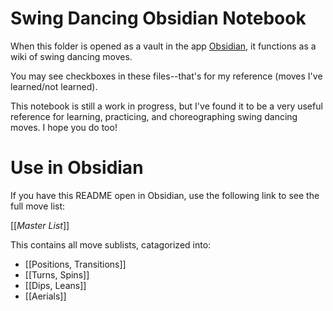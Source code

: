 # Swing Dancing Obsidian Notebook

When this folder is opened as a vault in the app [Obsidian](https://obsidian.md/), it functions as a wiki of swing dancing moves. 

You may see checkboxes in these files--that's for my reference (moves I've learned/not learned). 

This notebook is still a work in progress, but I've found it to be a very useful reference for learning, practicing, and choreographing swing dancing moves. I hope you do too!

# Use in Obsidian
If you have this README open in Obsidian, use the following link to see the full move list: 

[[_Master List_]]

This contains all move sublists, catagorized into: 
- [[Positions, Transitions]]
- [[Turns, Spins]]
- [[Dips, Leans]]
- [[Aerials]]
